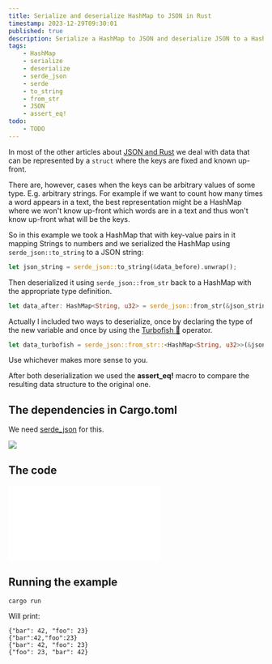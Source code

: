 ```yaml
---
title: Serialize and deserialize HashMap to JSON in Rust
timestamp: 2023-12-29T09:30:01
published: true
description: Serialize a HashMap to JSON and deserialize JSON to a HashMap in Rust using serde_json.
tags:
    - HashMap
    - serialize
    - deserialize
    - serde_json
    - serde
    - to_string
    - from_str
    - JSON
    - assert_eq!
todo:
    - TODO
---
```


In most of the other articles about [JSON and Rust](/json) we deal with data that can be represented by a `struct` where the keys are fixed and known up-front.

There are, however, cases when the keys can be arbitrary values of some type. E.g. arbitrary strings. For example if we want to count how many times a word
appears in a text, the best representation might be a HashMap where we won't know up-front which words are in a text and thus won't know up-front what will be the keys.

So in this example we took a HashMap that with key-value pairs in it mapping Strings to numbers and we serialized the HashMap using `serde_json::to_string` to a JSON string:

```rust
let json_string = serde_json::to_string(&data_before).unwrap();
```


Then deserialized it using `serde_json::from_str` back to a HashMap with the appropriate type definition.

```rust
let data_after: HashMap<String, u32> = serde_json::from_str(&json_string).unwrap();
```

Actually I included two ways to deserialize, once by declaring the type of the new variable and once by using the [Turbofish 🐠](/turbofish) operator.

```rust
let data_turbofish = serde_json::from_str::<HashMap<String, u32>>(&json_string).unwrap();
```

Use whichever makes more sense to you.

After both deserialization we used the **assert_eq!** macro to compare the resulting data structure to the original one.

## The dependencies in Cargo.toml

We need [serde_json](https://crates.io/crates/serde_json) for this.

![](examples/hash-to-json/Cargo.toml)

## The code

![](examples/hash-to-json/src/main.rs)


## Running the example

```
cargo run
```

Will print:

```
{"bar": 42, "foo": 23}
{"bar":42,"foo":23}
{"bar": 42, "foo": 23}
{"foo": 23, "bar": 42}
```

